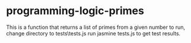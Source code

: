 # programming-logic-primes
This is a function that returns a list of primes from a given number
to run, change directory to tests\tests.js
run jasmine tests.js to get test results.